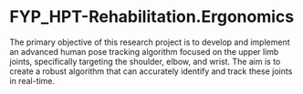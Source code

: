 # FYP_HPT-Rehabilitation.Ergonomics
The primary objective of this research project is to develop and implement an advanced human pose tracking algorithm focused on the upper limb joints, specifically targeting the shoulder, elbow, and wrist. The aim is to create a robust algorithm that can accurately identify and track these joints in real-time.
